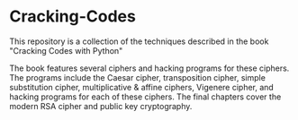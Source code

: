 # Cracking-Codes
This repository is a collection of the techniques described in the book "Cracking Codes with Python"

The book features several ciphers and hacking programs for these ciphers. The programs include the Caesar cipher, transposition cipher, simple substitution cipher, multiplicative & affine ciphers, Vigenere cipher, and hacking programs for each of these ciphers. The final chapters cover the modern RSA cipher and public key cryptography.
